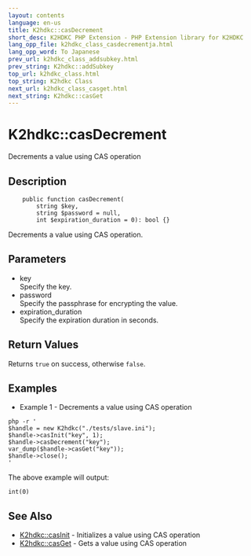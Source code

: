 ```yaml
---
layout: contents
language: en-us
title: K2hdkc::casDecrement
short_desc: K2HDKC PHP Extension - PHP Extension library for K2HDKC
lang_opp_file: k2hdkc_class_casdecrementja.html
lang_opp_word: To Japanese
prev_url: k2hdkc_class_addsubkey.html
prev_string: K2hdkc::addSubkey
top_url: k2hdkc_class.html
top_string: K2hdkc Class
next_url: k2hdkc_class_casget.html
next_string: K2hdkc::casGet
---
```


# K2hdkc::casDecrement
Decrements a value using CAS operation

## Description

```
    public function casDecrement(
        string $key,
        string $password = null,
        int $expiration_duration = 0): bool {}
```

Decrements a value using CAS operation.


## Parameters
- key  
Specify the key.
- password  
Specify the passphrase for encrypting the value.
- expiration_duration  
Specify the expiration duration in seconds.


## Return Values
Returns `true` on success, otherwise `false`. 


## Examples
- Example 1 - Decrements a value using CAS operation

```
php -r '
$handle = new K2hdkc("./tests/slave.ini");
$handle->casInit("key", 1);
$handle->casDecrement("key");
var_dump($handle->casGet("key"));
$handle->close();
'
```

The above example will output:

```
int(0)
```


## See Also
- [K2hdkc::casInit](k2hdkc_class_casinit.html) - Initializes a value using CAS operation
- [K2hdkc::casGet](k2hdkc_class_casget.html) - Gets a value using CAS operation
